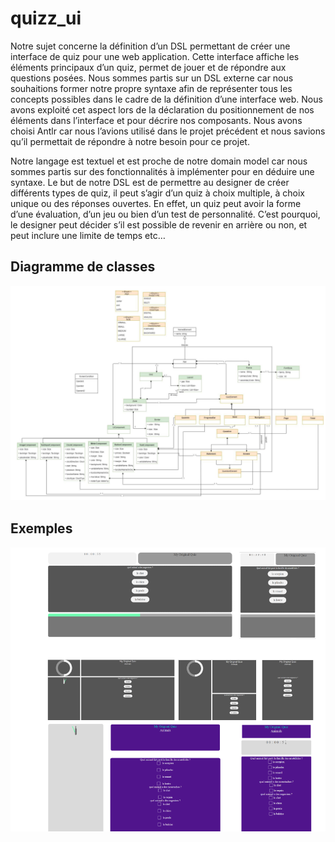 # quizz_ui

Notre sujet concerne la définition d’un DSL permettant de créer une interface de quiz pour
une web application. Cette interface affiche les éléments principaux d’un quiz, permet de
jouer et de répondre aux questions posées.
Nous sommes partis sur un DSL externe car nous souhaitions former notre propre syntaxe
afin de représenter tous les concepts possibles dans le cadre de la définition d’une interface
web. Nous avons exploité cet aspect lors de la déclaration du positionnement de nos
éléments dans l’interface et pour décrire nos composants. Nous avons choisi Antlr car nous
l’avions utilisé dans le projet précédent et nous savions qu’il permettait de répondre à notre
besoin pour ce projet.

Notre langage est textuel et est proche de notre domain model car nous sommes partis sur
des fonctionnalités à implémenter pour en déduire une syntaxe.
Le but de notre DSL est de permettre au designer de créer différents types de quiz, il peut
s’agir d’un quiz à choix multiple, à choix unique ou des réponses ouvertes. En effet, un quiz
peut avoir la forme d’une évaluation, d’un jeu ou bien d’un test de personnalité.
C’est pourquoi, le designer peut décider s’il est possible de revenir en arrière ou non, et
peut inclure une limite de temps etc…

## Diagramme de classes

![Diagramme de classe du projet quiz ui](/assets/classdiagram.PNG)

## Exemples

![exemples d'interfaces](/assets/exemples.PNG)
